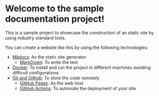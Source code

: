 # Welcome to the sample documentation project!

This is a sample project to showcase the construction of an static site by using industry standard tools.

You can create a website like this by using the following technologies:

- [Mkdocs](https://www.mkdocs.org/#:~:text=MkDocs%20is%20a%20fast%2C%20simple,a%20single%20YAML%20configuration%20file.): As the static site generator
    - [MarkDown](markdown.md): To write the text
- [Docker](https://www.youtube.com/watch?v=rOTqprHv1YE): To install and run the project in different machines avoiding difficult configurations
- [Git and Github](github.com): To store the code remotely
    - [GitHub Pages](https://www.youtube.com/watch?v=2MsN8gpT6jY): As the web host
    - [GitHub Actions](https://docs.github.com/en/actions): To automate the deployment of your site

